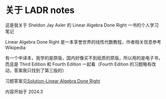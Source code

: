 # 关于 LADR notes

这是我关于 Sheldon Jay Axler 的 Linear Algebra Done Right 一书的个人学习笔记

Linear Algebra Done Right 是一本享誉世界的线性代数教程，作者相关信息参考 Wikipedia

有一个中译本，我学的是原版，国内好像买不到纸质的原版，所以用的是电子书，而且是 Third Edition 和 Fourth Edition 一起看（Fourth Edition 的习题略有改动，答案我只找到了第三版的）

习题答案见[Solution-Linear Algebra Done Right](https://linearalgebras.com/)

内容开始于 2024.3
